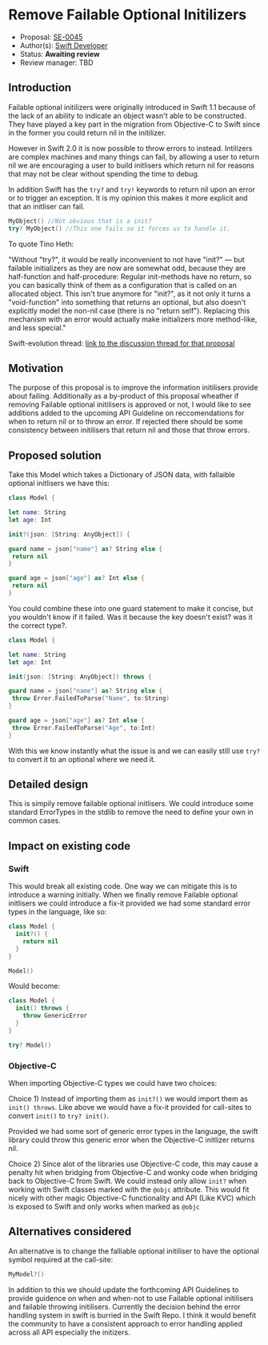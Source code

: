 # Remove Failable Optional Initilizers

* Proposal: [SE-0045](https://github.com/apple/swift-evolution/blob/master/proposals/0045-name.md)
* Author(s): [Swift Developer](https://github.com/jcampbell05)
* Status: **Awaiting review**
* Review manager: TBD

## Introduction

Failable optional initilizers were originally introduced in Swift 1.1 because of the lack of an ability to indicate an object wasn't able to be constructed. They have played a key part in the migration from Objective-C to Swift since in the former you could return nil in the initilizer.

However in Swift 2.0 it is now possible to throw errors to instead. Intilizers are complex machines and many things can fail, by allowing a user to return nil we are encouraging a user to build initlisers which return nil for reasons that may not be clear without spending the time to debug.

In addition Swift has the `try?` and `try!` keywords to return nil upon an error or to trigger an exception. It is my opinion this makes it more explicit and that an initliser can fail.

```swift
MyObject() //Not obvious that is a init?
try? MyObject() //This one fails so it forces us to handle it.
```

To quote Tino Heth:

"Without "try?", it would be really inconvenient to not have "init?" — but failable initializers as they are now are somewhat odd, because they are half-function and half-procedure:
Regular init-methods have no return, so you can basically think of them as a configuration that is called on an allocated object.
This isn't true anymore for "init?", as it not only it turns a "void-function" into something that returns an optional, but also doesn't explicitly model the non-nil case (there is no "return self").
Replacing this mechanism with an error would actually make initializers more method-like, and less special."

Swift-evolution thread: [link to the discussion thread for that proposal](https://lists.swift.org/pipermail/swift-evolution/Week-of-Mon-20160229/thread.html#11631)

## Motivation

The purpose of this proposal is to improve the information initilisers provide about failing. Additionally as a by-product of this proposal wheather if removing Failable optional initilisers is approved or not, I would like to see additions added to the upcoming API Guideline on reccomendations for when to return nil or to throw an error. If rejected there should be some consistency between initilisers that return nil and those that throw errors.

## Proposed solution

Take this Model which takes a Dictionary of JSON data, with fallaible optional initlisers we have this:

```swift
class Model {

let name: String
let age: Int

init?(json: [String: AnyObject]) {

guard name = json["name"] as? String else {
 return nil
}

guard age = json["age"] as? Int else {
 return nil
}
```

You could combine these into one guard statement to make it concise, but you wouldn't know if it failed. Was it because the key doesn't exist? was it the correct type?.


```swift
class Model {

let name: String
let age: Int

init(json: [String: AnyObject]) throws {

guard name = json["name"] as? String else {
 throw Error.FailedToParse("Name", to:String)
}

guard age = json["age"] as? Int else {
 throw Error.FailedToParse("Age", to:Int)
}
```

With this we know instantly what the issue is and we can easily still use `try?` to convert it to an optional where we need it.

## Detailed design

This is simpily remove failable optional initlisers. We could introduce some standard ErrorTypes in the stdlib to remove the need to define your own in common cases.

## Impact on existing code

### Swift

This would break all existing code. One way we can mitigate this is to introduce a warning initially. When we finally remove Failable optional initlisers we could introduce a fix-it provided we had some standard error types in the language, like so:

```swift
class Model {
  init?() {
    return nil
  }
}

Model()
```

Would become:

```swift
class Model {
  init() throws {
    throw GenericError
  }
}

try? Model()
```

### Objective-C

When importing Objective-C types we could have two choices:

Choice 1) Instead of importing them as `init?()` we would import them as `init() throws`. Like above we would have a fix-it provided for call-sites to convert `init()` to `try? init()`.

Provided we had some sort of generic error types in the language, the swift library could throw this generic error when the Objective-C initlizer returns nil.

Choice 2) Since alot of the libraries use Objective-C code, this may cause a penalty hit when bridging from Objective-C and wonky code when bridging back to Objective-C from Swift. We could instead only allow `init?` when working with Swift classes marked with the `@objc` attribute. This would fit nicely with other magic Objective-C functionality and API (Like KVC) which is exposed to Swift and only works when marked as `@objc`

## Alternatives considered

An alternative is to change the falliable optional initiliser to have the optional symbol required at the call-site:

```swift
MyModel?()
```

In addition to this we should update the forthcoming API Guidelines to provide guidence on when and when-not to use Failable optional initilisers and failable throwing initilisers. Currently the decision behind the error handling system in swift is burried in the Swift Repo. I think it would benefit the community to have a consistent approach to error handling applied across all API especially the initizers.

